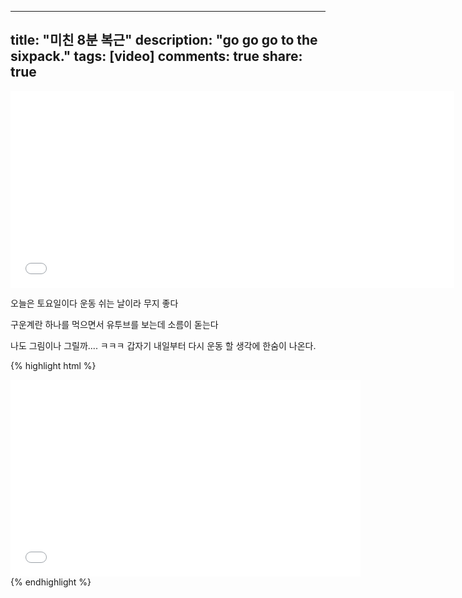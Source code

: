 
---

title: "미친 8분 복근"
description: "go go go to the sixpack."
tags: [video]
comments: true
share: true
---

<iframe width="710" height="315" src="//www.youtube.com/embed/SU3kYxJmWuQ" frameborder="0"> </iframe>
  <p> 오늘은 토요일이다 운동 쉬는 날이라 무지 좋다 </p>
  <p> 구운계란 하나를 먹으면서 유투브를 보는데 소름이 돋는다 </p>
  <p> 나도 그림이나 그릴까.... ㅋㅋㅋ 갑자기 내일부터 다시 운동 할 생각에 한숨이 나온다. </p>



{% highlight html %}
<iframe width="560" height="315" src="//www.youtube.com/embed/SU3kYxJmWuQ" frameborder="0"> </iframe>
{% endhighlight %}
